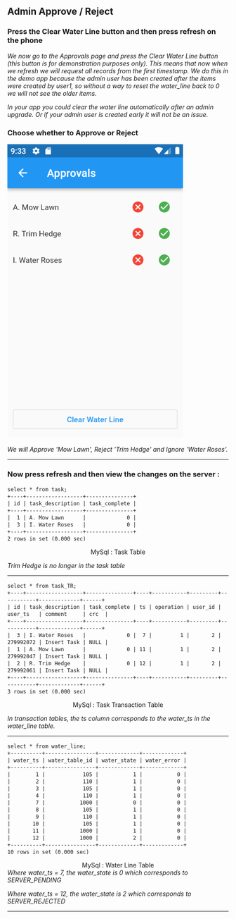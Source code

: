 ## Admin Approve / Reject

### Press the Clear Water Line button and then press refresh on the phone

<i>We now go to the Approvals page and press the Clear Water Line button (this button is for demonstration purposes only). This means that now when we refresh we will request all records from the first timestamp.</i>
<i>We do this in the demo app because the admin user has been created after the items were created by user1, so without a way to reset the water_line back to 0 we will not see the older items.</i>

<i>In your app you could clear the water line automatically after an admin upgrade. Or if your admin user is created early it will not be an issue.</i>

### Choose whether to Approve or Reject

<img src="images/admin_approvals.png" width="400" />

<i>We will Approve 'Mow Lawn', Reject 'Trim Hedge' and Ignore 'Water Roses'.</i>
<hr/>

### Now press refresh and then view the changes on the server :

```roomsql
select * from task;
+----+------------------+---------------+
| id | task_description | task_complete |
+----+------------------+---------------+
|  1 | A. Mow Lawn      |             0 |
|  3 | I. Water Roses   |             0 |
+----+------------------+---------------+
2 rows in set (0.000 sec)
```
<div align="center">MySql : Task Table</div>

<i>Trim Hedge is no longer in the task table</i>
<hr/>

```roomsql
select * from task_TR;
+----+------------------+---------------+----+-----------+---------+-----------+-------------+------+
| id | task_description | task_complete | ts | operation | user_id | user_ts   | comment     | crc  |
+----+------------------+---------------+----+-----------+---------+-----------+-------------+------+
|  3 | I. Water Roses   |             0 |  7 |         1 |       2 | 279992072 | Insert Task | NULL |
|  1 | A. Mow Lawn      |             0 | 11 |         1 |       2 | 279992047 | Insert Task | NULL |
|  2 | R. Trim Hedge    |             0 | 12 |         1 |       2 | 279992061 | Insert Task | NULL |
+----+------------------+---------------+----+-----------+---------+-----------+-------------+------+
3 rows in set (0.000 sec)
```
<div align="center">MySql : Task Transaction Table</div>

<i>In transaction tables, the ts column corresponds to the water_ts in the water_line table.</i>
<hr/>

```roomsql
select * from water_line;
+----------+----------------+-------------+-------------+
| water_ts | water_table_id | water_state | water_error |
+----------+----------------+-------------+-------------+
|        1 |            105 |           1 |           0 |
|        2 |            110 |           1 |           0 |
|        3 |            105 |           1 |           0 |
|        4 |            110 |           1 |           0 |
|        7 |           1000 |           0 |           0 |
|        8 |            105 |           1 |           0 |
|        9 |            110 |           1 |           0 |
|       10 |            105 |           1 |           0 |
|       11 |           1000 |           1 |           0 |
|       12 |           1000 |           2 |           0 |
+----------+----------------+-------------+-------------+
10 rows in set (0.000 sec)
```
<div align="center">MySql : Water Line Table</div>
<i>Where water_ts = 7, the water_state is 0 which corresponds to SERVER_PENDING</i>

<i>Where water_ts = 12, the water_state is 2 which corresponds to SERVER_REJECTED</i>
<hr/>
